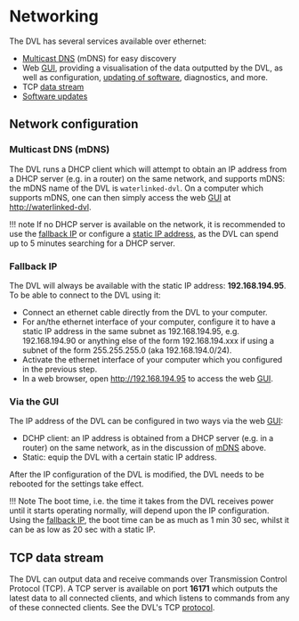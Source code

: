 # Networking

The DVL has several services available over ethernet:

* [Multicast DNS](#multicast-dns-mdns) (mDNS) for easy discovery
* Web [GUI](../dvl/gui/dashboard.md), providing a visualisation of the data outputted by the DVL, as well as configuration, [updating of software](../sw-update), diagnostics, and more.
* TCP [data stream](#tcp-data-stream)
* [Software updates](../sw-update)

## Network configuration

### Multicast DNS (mDNS)

The DVL runs a DHCP client which will attempt to obtain an IP address from a DHCP server (e.g. in a router) on the same network, and supports mDNS: the mDNS name of the DVL is `waterlinked-dvl`. On a computer which supports mDNS, one can then simply access the web [GUI](../dvl/gui/dashboard.md) at [http://waterlinked-dvl](http://waterlinked-dvl).

!!! note
    If no DHCP server is available on the network, it is recommended to use the [fallback IP](#fallback-ip) or  configure a [static IP address](#via-the-gui), as the DVL can spend up to 5 minutes searching for a DHCP server.

### Fallback IP

The DVL will always be available with the static IP address: **192.168.194.95**. To be able to connect to the DVL using it:

* Connect an ethernet cable directly from the DVL to your computer.
* For an/the ethernet interface of your computer, configure it to have a static IP address in the same subnet as 192.168.194.95, e.g. 192.168.194.90 or anything else of the form 192.168.194.xxx if using a subnet of the form 255.255.255.0 (aka 192.168.194.0/24).
* Activate the ethernet interface of your computer which you configured in the previous step.
* In a web browser, open http://192.168.194.95 to access the web [GUI](../dvl/gui/dashboard.md).

### Via the GUI

The IP address of the DVL can be configured in two ways via the web [GUI](../dvl/gui/dashboard.md):

* DCHP client: an IP address is obtained from a DHCP server (e.g. in a router) on the same network, as in the discussion of [mDNS](#multicast-dns-mdns) above.
* Static: equip the DVL with a certain static IP address.

After the IP configuration of the DVL is modified, the DVL needs to be rebooted for the settings take effect.

!!! Note
	The boot time, i.e. the time it takes from the DVL receives power until it starts operating normally, will depend upon the IP configuration. Using the [fallback IP](#fallback-ip), the boot time can be as much as 1 min 30 sec, whilst it can be as low as 20 sec with a static IP.

## TCP data stream

The DVL can output data and receive commands over Transmission Control Protocol (TCP). A TCP server is available on port **16171** which outputs the latest data to all connected clients, and which listens to commands from any of these connected clients. See the DVL's TCP [protocol](../dvl/dvl-protocol.md#json-protocol-tcp).
